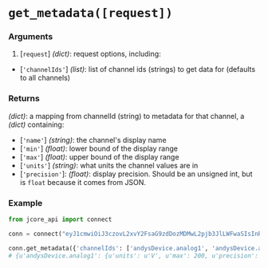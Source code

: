 # `get_metadata([request])`

### Arguments

1. [`request`] *(dict)*: request options, including:
  * [`'channelIds'`] *(list)*: list of channel ids (strings) to get data for (defaults to all channels)

### Returns

*(dict)*: a mapping from channelId (string) to metadata for that channel, a *(dict)* containing:
  * [`'name'`] *(string)*: the channel's display name
  * [`'min'`] *(float)*: lower bound of the display range
  * [`'max'`] *(float)*: upper bound of the display range
  * [`'units'`] *(string)*: what units the channel values are in
  * [`'precision'`]: *(float)*: display precision.  Should be an unsigned int, but is `float` because it
    comes from JSON.

### Example

```py
from jcore_api import connect

conn = connect("eyJ1cmwiOiJ3czovL2xvY2FsaG9zdDozMDMwL2pjb3JlLWFwaSIsInRva2VuIjoiRWpITEkvcFlpOWxrbldUL2E5dEJnNlY2Um9pdXhsTEZJOUdMTUJUYk9oQm15bko1ZFlGRGZWRVJ3YnJmUlFWcSJ9")

conn.get_metadata({'channelIds': ['andysDevice.analog1', 'andysDevice.analog2']})
# {u'andysDevice.analog1': {u'units': u'V', u'max': 200, u'precision': 1, u'name': u'Analog 1', u'min': 0}, u'andysDevice.analog2': {u'units': u'V', u'max': 5, u'precision': 1, u'name': u'Analog 2', u'min': 0}}
```

